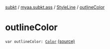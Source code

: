 [subkt](../../index.md) / [myaa.subkt.ass](../index.md) / [StyleLine](index.md) / [outlineColor](./outline-color.md)

# outlineColor

`var outlineColor: `[`Color`](https://docs.oracle.com/javase/9/docs/api/java/awt/Color.html) [(source)](https://github.com/Myaamori/SubKt/blob/0.1.7/src/main/kotlin/myaa/subkt/ass/parser.kt#L540)